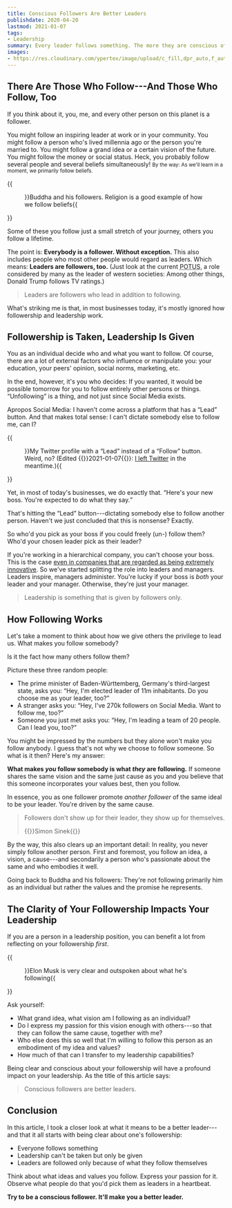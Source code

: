 ```yaml
---
title: Conscious Followers Are Better Leaders
publishdate: 2020-04-20
lastmod: 2021-01-07
tags:
- Leadership
summary: Every leader follows something. The more they are conscious of what they follow, the better is their leadership.    
images:
- https://res.cloudinary.com/ypertex/image/upload/c_fill,dpr_auto,f_auto,g_auto,h_630,q_auto,w_1200/56b601d0-cd8e-4b24-b87a-f0f70d9a81e1
---
```


## There Are Those Who Follow---And Those Who Follow, Too

If you think about it, you, me, and every other person on this planet is a follower.

You might follow an inspiring leader at work or in your community. You might follow a person who's lived millennia ago or the person you're married to. You might follow a grand idea or a certain vision of the future. You might follow the money or social status. Heck, you probably follow several people and several beliefs simultaneously! <small>By the way: As we'll learn in a moment, we primarily follow beliefs.</small> 

{{<figure src="a947632a-7ff7-4624-bb40-7811511dc8bf">}}Buddha and his followers. Religion is a good example of how we follow beliefs{{</figure>}}

Some of these you follow just a small stretch of your journey, others you follow a lifetime.

The point is: **Everybody is a follower. Without exception.** This also includes people who most other people would regard as leaders. Which means: **Leaders are followers, too.** (Just look at the current <abbr title="President of the United States">POTUS</abbr>, a role considered by many as the leader of western societies: Among other things, Donald Trump follows TV ratings.)

> Leaders are followers who lead in addition to following.

What's striking me is that, in most businesses today, it's mostly ignored how followership and leadership work.

## Followership is Taken, Leadership Is Given

You as an individual decide who and what you want to follow. Of course, there are a lot of external factors who influence or manipulate you: your education, your peers' opinion, social norms, marketing, etc.

In the end, however, it's you who decides: If you wanted, it would be possible tomorrow for you to follow entirely other persons or things. <q>Unfollowing</q> is a thing, and not just since Social Media exists.

Apropos Social Media: I haven't come across a platform that has a <q>Lead</q> button. And that makes total sense: I can't dictate somebody else to follow me, can I?

{{<figure src="aba97777-cc13-41cd-a6a8-27d15e630233" transformation="inline">}}My Twitter profile with a <q>Lead</q> instead of a <q>Follow</q> button. Weird, no? (Edited {{<date>}}2021-01-07{{</date>}}: [I left Twitter](/articles/deplatforming-trump/) in the meantime.){{</figure>}}

Yet, in most of today's businesses, we do exactly that. <q>Here's your new boss. You're expected to do what they say.</q>

That's hitting the <q>Lead</q> button---dictating somebody else to follow another person. Haven't we just concluded that this is nonsense? Exactly.

So who'd you pick as your boss if you could freely (un-) follow them? Who'd your chosen leader pick as their leader?

If you're working in a hierarchical company, you can't choose your boss. This is the case [even in companies that are regarded as being extremely innovative](/articles/antiquated-form-of-most-innovative-companies/). So we've started splitting the role into leaders and managers. Leaders inspire, managers administer. You're lucky if your boss is *both* your leader and your manager. Otherwise, they're just your manager.

> Leadership is something that is given by followers only.

## How Following Works

Let's take a moment to think about how we give others the privilege to lead us. What makes you follow somebody?

Is it the fact how many others follow them?

Picture these three random people:

* The prime minister of Baden-Württemberg, Germany's third-largest state, asks you: <q>Hey, I'm elected leader of 11m inhabitants. Do you choose me as your leader, too?</q>
* A stranger asks you: <q>Hey, I've 270k followers on Social Media. Want to follow me, too?</q>
* Someone you just met asks you: <q>Hey, I'm leading a team of 20 people. Can I lead you, too?</q>

You might be impressed by the numbers but they alone won't make you follow anybody. I guess that's not why we choose to follow someone. So what is it then? Here's my answer:

**What makes *you* follow somebody is what *they* are following.** If someone shares the same vision and the same just cause as you and you believe that this someone incorporates your values best, then you follow.

In essence, you as one follower promote *another follower* of the same ideal to be your leader. You're driven by the same cause.

> Followers don't show up for their leader, they show up for themselves.
> 
> {{<attribution adapted="true">}}Simon Sinek{{</attribution>}}

By the way, this also clears up an important detail: In reality, you never simply follow another person. First and foremost, you follow an idea, a vision, a cause---and secondarily a person who's passionate about the same and who embodies it well.

Going back to Buddha and his followers: They're not following primarily him as an individual but rather the values and the promise he represents.

## The Clarity of Your Followership Impacts Your Leadership

If you are a person in a leadership position, you can benefit a lot from reflecting on your followership *first*.

{{<figure src="56b601d0-cd8e-4b24-b87a-f0f70d9a81e1">}}Elon Musk is very clear and outspoken about what he's following{{</figure>}}

Ask yourself:

* What grand idea, what vision am I following as an individual?
* Do I express my passion for this vision enough with others---so that they can follow the same cause, together with me?
* Who else does this so well that I'm willing to follow this person as an embodiment of my idea and values?
* How much of that can I transfer to my leadership capabilities?

Being clear and conscious about your followership will have a profound impact on your leadership. As the title of this article says:

> Conscious followers are better leaders.

## Conclusion

In this article, I took a closer look at what it means to be a better leader---and that it all starts with being clear about one's followership:

* Everyone follows something
* Leadership can't be taken but only be given
* Leaders are followed only because of what they follow themselves

Think about what ideas and values you follow. Express your passion for it. Observe what people do that you'd pick them as leaders in a heartbeat.

**Try to be a conscious follower. It'll make you a better leader.**
